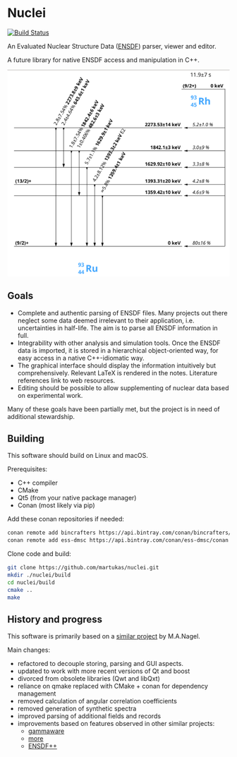 # Nuclei
[![Build Status](https://travis-ci.com/martukas/nuclei.svg?branch=master)](https://travis-ci.com/martukas/nuclei)

An Evaluated Nuclear Structure Data
([ENSDF](https://www.nndc.bnl.gov/ensdf/))
parser, viewer and editor.

A future library for native ENSDF access and manipulation in C++.

![screenshot](documentation/Ru93EC.png)

## Goals
* Complete and authentic parsing of ENSDF files. Many projects out there neglect some data
deemed irrelevant to their application, i.e. uncertainties in half-life. The aim is to parse
all ENSDF information in full.
* Integrability with other analysis and simulation tools. Once the ENSDF data is imported,
it is stored in a hierarchical object-oriented way, for easy access in a native
C++-idiomatic way.
* The graphical interface should display the information intuitively but comprehensively.
Relevant LaTeX is rendered in the notes. Literature references link to web resources.
* Editing should be possible to allow supplementing of nuclear data based on experimental work.

Many of these goals have been partially met, but the project is in need of additional stewardship.

## Building

This software should build on Linux and macOS.

Prerequisites:
* C++ compiler
* CMake
* Qt5 (from your native package manager)
* Conan (most likely via pip)

Add these conan repositories if needed:
```bash
conan remote add bincrafters https://api.bintray.com/conan/bincrafters/public-conan
conan remote add ess-dmsc https://api.bintray.com/conan/ess-dmsc/conan
```

Clone code and build:
```bash
git clone https://github.com/martukas/nuclei.git
mkdir ./nuclei/build
cd nuclei/build
cmake ..
make
```


## History and progress

This software is primarily based on a
[similar project](https://sourceforge.net/projects/nuclei/)
by M.A.Nagel.

Main changes:
* refactored to decouple storing, parsing and GUI aspects.
* updated to work with more recent versions of Qt and boost
* divorced from obsolete libraries (Qwt and libQxt)
* reliance on qmake replaced with CMake + conan for dependency management
* removed calculation of angular correlation coefficients
* removed generation of synthetic spectra
* improved parsing of additional fields and records
* improvements based on features observed in other similar projects:
    - [gammaware](https://gitlab.in2p3.fr/IPNL_GAMMA/gammaware)
    - [more](http://more.sourceforge.net/)
    - [ENSDF++](http://fy.chalmers.se/subatom/kand/2012/precalib/ENSDF++/index.html)
